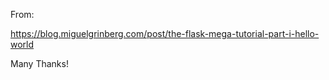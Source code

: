 From:

https://blog.miguelgrinberg.com/post/the-flask-mega-tutorial-part-i-hello-world

Many Thanks!

